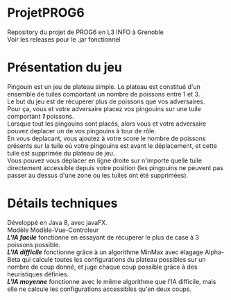 # ProjetPROG6
Repository du projet de PROG6 en L3 INFO à Grenoble  
Voir les releases pour le .jar fonctionnel

# Présentation du jeu
Pingouin est un jeu de plateau simple. Le plateau est constitué d'un ensemble de tuiles comportant un nombre de poissons entre 1 et 3.  
Le but du jeu est de récuperer plus de poissons que vos adversaires.  
Pour ça, vous et votre adversaire placez vos pingouins sur une tuile comportant ***1*** poissons.  
Lorsque tout les pingouins sont placés, alors vous et votre adversaire pouvez deplacer un de vos pingouins à tour de rôle.  
En vous deplacant, vous ajoutez à votre score le nombre de poissons présents sur la tuile où votre pingouins est avant le déplacement, et cette tuile est supprimée du plateau de jeu.  
Vous pouvez vous déplacer en ligne droite sur n'importe quelle tuile directement accessible depuis votre position (les pingouins ne peuvent pas passer au dessus d'une zone ou les tuiles ont été supprimées).  

# Détails techniques

Développé en Java 8, avec javaFX.  
Modèle Modèle-Vue-Controleur  
***L'IA facile*** fonctionne en essayant de récuperer le plus de case à 3 poissons possible.  
***L'IA difficile*** fonctionne grâce à un algorithme MinMax avec élagage Alpha-Beta qui calcule toutes les configurations du plateau possibles sur un nombre de coup donné, et juge chaque coup possible grâce à des heuristiques définies.  
***L'IA moyenne*** fonctionne avec le même algorithme que l'IA difficile, mais elle ne calcule les configurations accessibles qu'en deux coups.  
